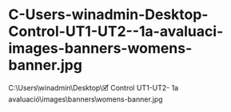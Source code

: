 # C-Users-winadmin-Desktop-Control-UT1-UT2--1a-avaluaci-images-banners-womens-banner.jpg
C:\Users\winadmin\Desktop\🗹 Control  UT1-UT2-  1a avaluació\images\banners\womens-banner.jpg
